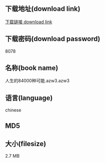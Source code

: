 ## 下载地址(download link)
[下载链接 download link](https://tutu365.netlify.app/?s=%E4%BA%BA%E7%94%9F%E7%9A%8484000%E7%A7%8D%E5%8F%AF%E8%83%BD.azw3)

## 下载密码(download password)
8078

## 名称(book name)
人生的84000种可能.azw3.azw3

## 语言(language)
chinese

## MD5


## 大小(filesize)
2.7 MB
